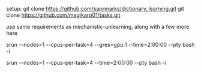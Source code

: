setup:
git clone https://github.com/saprmarks/dictionary_learning.git
git clone https://github.com/magikarp01/tasks.git

use same requirements as mechanistic-unlearning, along with a few more here

srun --nodes=1 --cpus-per-task=4 --gres=gpu:1 --time=2:00:00 --pty bash -i

srun --nodes=1 --cpus-per-task=4 --time=2:00:00 --pty bash -i